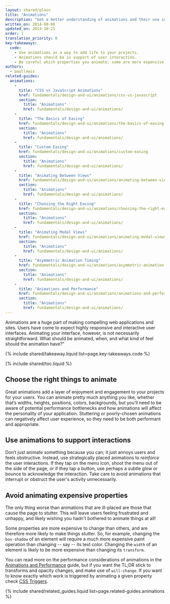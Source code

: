 ```yaml
---
layout: shared/plain
title: "Animations"
description: "Get a better understanding of animations and their use in modern apps and sites."
written_on: 2014-08-08
updated_on: 2014-10-21
order: 1
translation_priority: 0
key-takeaways:
  code:
    - Use animations as a way to add life to your projects.
    - Animations should be in support of user interaction.
    - Be careful which properties you animate; some are more expensive than others!
authors:
  - paullewis
related-guides:
  animations:
    -
      title: "CSS vs JavaScript Animations"
      href: fundamentals/design-and-ui/animations/css-vs-javascript
      section:
        title: "Animations"
        href: fundamentals/design-and-ui/animations/
    -
      title: "The Basics of Easing"
      href: fundamentals/design-and-ui/animations/the-basics-of-easing
      section:
        title: "Animations"
        href: fundamentals/design-and-ui/animations/
    -
      title: "Custom Easing"
      href: fundamentals/design-and-ui/animations/custom-easing
      section:
        title: "Animations"
        href: fundamentals/design-and-ui/animations/
    -
      title: "Animating Between Views"
      href: fundamentals/design-and-ui/animations/animating-between-views
      section:
        title: "Animations"
        href: fundamentals/design-and-ui/animations/
    -
      title: "Choosing the Right Easing"
      href: fundamentals/design-and-ui/animations/choosing-the-right-easing
      section:
        title: "Animations"
        href: fundamentals/design-and-ui/animations/
    -
      title: "Animating Modal Views"
      href: fundamentals/design-and-ui/animations/animating-modal-views
      section:
        title: "Animations"
        href: fundamentals/design-and-ui/animations/
    -
      title: "Asymmetric Animation Timing"
      href: fundamentals/design-and-ui/animations/asymmetric-animation-timing
      section:
        title: "Animations"
        href: fundamentals/design-and-ui/animations/
    -
      title: "Animations and Performance"
      href: fundamentals/design-and-ui/animations/animations-and-performance
      section:
        title: "Animations"
        href: fundamentals/design-and-ui/animations/
---
```

<p class="intro">
  Animations are a huge part of making compelling web applications and sites. Users have come to expect highly responsive and interactive user interfaces. Animating your interface, however, is not necessarily straightforward. What should be animated, when, and what kind of feel should the animation have?"
</p>

{% include shared/takeaway.liquid list=page.key-takeaways.code %}

{% include shared/toc.liquid %}

## Choose the right things to animate

Great animations add a layer of enjoyment and engagement to your projects for your users. You can animate pretty much anything you like, whether that’s widths, heights, positions, colors, backgrounds, but you'll need to be aware of potential performance bottlenecks and how animations will affect the personality of your application. Stuttering or poorly-chosen animations can negatively affect user experience, so they need to be both performant and appropriate.

## Use animations to support interactions

Don’t just animate something because you can; it just annoys users and feels obstructive. Instead, use strategically placed animations to _reinforce_ the user interactions. If they tap on the menu icon, shoot the menu out of the side of the page, or if they tap a button, use perhaps a subtle glow or bounce to acknowledge the interaction. Take care to avoid animations that interrupt or obstruct the user's activity unnecessarily.

## Avoid animating expensive properties

The only thing worse than animations that are ill-placed are those that cause the page to stutter. This will leave users feeling frustrated and unhappy, and likely wishing you hadn't bothered to animate things at all!

Some properties are more expensive to change than others, and are therefore more likely to make things stutter. So, for example, changing the `box-shadow` of an element will require a much more expensive paint operation than changing -- say -- its text color. Changing the `width` of an element is likely to be more expensive than changing its `transform`.

You can read more on the performance considerations of animations in the [Animations and Performance](animations-and-performance.html) guide, but if you want the TL;DR stick to transforms and opacity changes, and make use of `will-change`. If you want to know exactly which work is triggered by animating a given property check [CSS Triggers](http://csstriggers.com).

{% include shared/related_guides.liquid list=page.related-guides.animations %}

